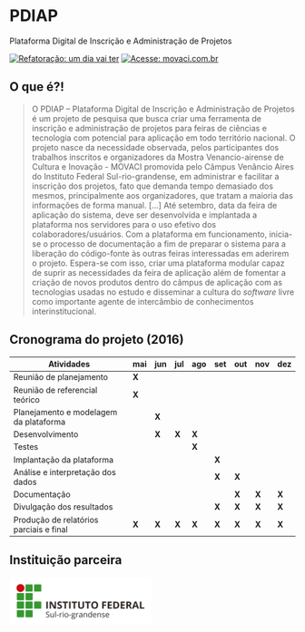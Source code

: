 # PDIAP
Plataforma Digital de Inscrição e Administração de Projetos

[![Refatoração: um dia vai ter](https://img.shields.io/badge/refatora%C3%A7%C3%A3o-um%20dia%20vai%20ter-blue.svg)]() [![Acesse: movaci.com.br](https://img.shields.io/badge/acesse-movaci.com.br-brightgreen.svg)]()


## O que é?!
>O PDIAP – Plataforma Digital de Inscrição e Administração de Projetos é um projeto de pesquisa que busca criar uma ferramenta de inscrição e administração de projetos para feiras de ciências e tecnologia com potencial para aplicação em todo território nacional. O projeto nasce da necessidade observada, pelos participantes dos trabalhos inscritos e organizadores da Mostra Venancio-airense de Cultura e Inovação - MOVACI promovida pelo Câmpus Venâncio Aires do Instituto Federal Sul-rio-grandense, em administrar e facilitar a inscrição dos projetos, fato que demanda tempo demasiado dos mesmos, principalmente aos organizadores, que tratam a maioria das informações de forma manual. [...] Até setembro, data da feira de aplicação do sistema, deve ser desenvolvida e implantada a plataforma nos servidores para o uso efetivo dos colaboradores/usuários. Com a plataforma em funcionamento, inicia-se o processo de documentação a fim de preparar o sistema para a liberação do código-fonte às outras feiras interessadas em aderirem o projeto. Espera-se com isso, criar uma plataforma modular capaz de suprir as necessidades da feira de aplicação além de fomentar a criação de novos produtos dentro do câmpus de aplicação com as tecnologias usadas no estudo e disseminar a cultura do _software_ livre como importante agente de intercâmbio de conhecimentos interinstitucional.

## Cronograma do projeto (2016)
| Atividades| mai | jun | jul | ago | set | out | nov | dez |
| ----------| --- | ----| ----| ----| ----| ----| ----| ----|
| Reunião de planejamento | **X** 
| Reunião de referencial teórico |**X**
| Planejamento e modelagem da plataforma ||**X**
| Desenvolvimento ||**X**|**X**|**X**
| Testes ||||**X**
| Implantação da plataforma |||||**X**
| Análise e interpretação dos dados |||||**X**|**X**
| Documentação ||||||**X**|**X**|**X**
| Divulgação dos resultados |||||**X**|**X**|**X**|**X**
| Produção de relatórios parciais e final |**X**|**X**|**X**|**X**|**X**|**X**|**X**|**X**

## Instituição parceira
<img src="/public/assets/images/logo-ifsul-horizontal-1.png" width="250">